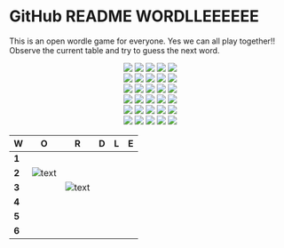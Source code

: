 # GitHub README WORDLLEEEEEE

This is an open wordle game for everyone. Yes we can all play together!!
Observe the current table and try to guess the next word.

<div align="center">&nbsp;<img src="https://via.placeholder.com/125/3a3a3c/f?text=S">&nbsp;<img src="https://via.placeholder.com/125/3a3a3c/f?text=P">&nbsp;<img src="https://via.placeholder.com/125/538d4e/f?text=O">&nbsp;<img src="https://via.placeholder.com/125/b59f3b/f?text=R">&nbsp;<img src="https://via.placeholder.com/125/3a3a3c/f?text=T"><br>&nbsp;<img src="https://via.placeholder.com/125/3a3a3c/f?text=A">&nbsp;<img src="https://via.placeholder.com/125/3a3a3c/f?text=D">&nbsp;<img src="https://via.placeholder.com/125/3a3a3c/f?text=I">&nbsp;<img src="https://via.placeholder.com/125/3a3a3c/f?text=E">&nbsp;<img src="https://via.placeholder.com/125/3a3a3c/f?text=U"><br>&nbsp;<img src="https://via.placeholder.com/125/538d4e/f?text=C">&nbsp;<img src="https://via.placeholder.com/125/538d4e/f?text=R">&nbsp;<img src="https://via.placeholder.com/125/538d4e/f?text=O">&nbsp;<img src="https://via.placeholder.com/125/538d4e/f?text=O">&nbsp;<img src="https://via.placeholder.com/125/538d4e/f?text=L"><br>&nbsp;<img src="https://via.placeholder.com/125/121213/f?text=+">&nbsp;<img src="https://via.placeholder.com/125/121213/f?text=+">&nbsp;<img src="https://via.placeholder.com/125/121213/f?text=+">&nbsp;<img src="https://via.placeholder.com/125/121213/f?text=+">&nbsp;<img src="https://via.placeholder.com/125/121213/f?text=+"><br>&nbsp;<img src="https://via.placeholder.com/125/121213/f?text=+">&nbsp;<img src="https://via.placeholder.com/125/121213/f?text=+">&nbsp;<img src="https://via.placeholder.com/125/121213/f?text=+">&nbsp;<img src="https://via.placeholder.com/125/121213/f?text=+">&nbsp;<img src="https://via.placeholder.com/125/121213/f?text=+"><br>&nbsp;<img src="https://via.placeholder.com/125/121213/f?text=+">&nbsp;<img src="https://via.placeholder.com/125/121213/f?text=+">&nbsp;<img src="https://via.placeholder.com/125/121213/f?text=+">&nbsp;<img src="https://via.placeholder.com/125/121213/f?text=+">&nbsp;<img src="https://via.placeholder.com/125/121213/f?text=+"><br></div>


<!-- BEGIN BOARD -->
| W | O | R | D | L | E |
|---|:-:|:-:|:-:|:-:|:-:|
| **1** |  |  |  |  |   |   |  
| **2** | ![text](https://via.placeholder.com/150/538d4e/f?text=A)  |   |   |   |   |
| **3** |   | ![text](https://via.placeholder.com/150//f?text=+)  |   |   |   |
| **4** |   |   |   |   |   |
| **5** |   |   |   |   |   |
| **6** |   |   |   |   |   |

<!-- END BOARD -->

